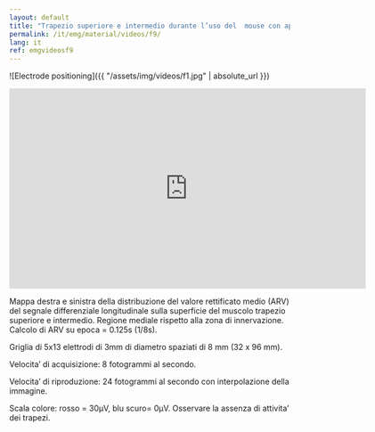 ```yaml
---
layout: default
title: "Trapezio superiore e intermedio durante l’uso del  mouse con appoggio degli avambracci sul tavolo."
permalink: /it/emg/material/videos/f9/
lang: it
ref: emgvideosf9
---
```


![Electrode positioning]({{ "/assets/img/videos/f1.jpg" | absolute_url }})

<iframe width="640" height="360" src="https://www.youtube.com/embed/BVulWaCSQEk?rel=0&amp;showinfo=0" frameborder="0" gesture="media" allow="encrypted-media" allowfullscreen></iframe>

Mappa destra e sinistra della distribuzione del valore rettificato medio (ARV) del segnale differenziale longitudinale sulla superficie del muscolo trapezio superiore e intermedio. Regione mediale rispetto alla zona di innervazione. Calcolo di ARV su epoca = 0.125s (1/8s). 

Griglia di 5x13 elettrodi di 3mm di diametro spaziati di 8 mm (32 x 96 mm).

Velocita’ di acquisizione: 8 fotogrammi al secondo.

Velocita’ di riproduzione: 24 fotogrammi al secondo con interpolazione della immagine.

Scala colore: rosso = 30µV,  blu scuro= 0µV.   Osservare la assenza di attivita’ dei trapezi.
